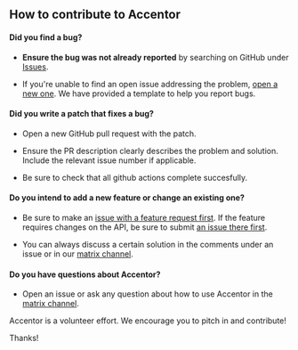 ## How to contribute to Accentor

#### **Did you find a bug?**

* **Ensure the bug was not already reported** by searching on GitHub under [Issues](https://github.com/accentor/web/issues).

* If you're unable to find an open issue addressing the problem, [open a new one](https://github.com/accentor/web/issues/new). We have provided a template to help you report bugs.

#### **Did you write a patch that fixes a bug?**

* Open a new GitHub pull request with the patch.

* Ensure the PR description clearly describes the problem and solution. Include the relevant issue number if applicable.

* Be sure to check that all github actions complete succesfully.

#### **Do you intend to add a new feature or change an existing one?**

* Be sure to make an [issue with a feature request first](https://github.com/accentor/web/issues/new). If the feature requires changes on the API, be sure to submit [an issue there first](https://github.com/accentor/api/issues/new).

* You can always discuss a certain solution in the comments under an issue or in our [matrix channel](https://matrix.to/#/!PCYHOaWItkVRNacTSv:vanpetegem.me?via=vanpetegem.me&via=matrix.org).

#### **Do you have questions about Accentor?**

* Open an issue or ask any question about how to use Accentor in the [matrix channel](https://matrix.to/#/!PCYHOaWItkVRNacTSv:vanpetegem.me?via=vanpetegem.me&via=matrix.org).

Accentor is a volunteer effort. We encourage you to pitch in and contribute!

Thanks!
